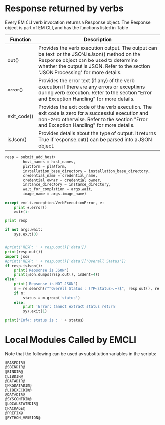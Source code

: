 # Response returned by verbs
Every EM CLI verb invocation returns a Response object. The Response object is part of EM
CLI, and has the functions listed in Table

| Function    | Description |
|-------------|-------------|
| out()       | Provides the verb execution output. The output can be text, or the JSON.isJson() method on the Response object can be used to determine whether the output is JSON. Refer to the section "JSON Processing" for more details. |
| error()     | Provides the error text (if any) of the verb execution if there are any errors or exceptions during verb execution. Refer to the section "Error and Exception Handling" for more details. |
| exit_code() | Provides the exit code of the verb execution. The exit code is zero for a successful execution and non-zero otherwise. Refer to the section "Error and Exception Handling" for more details. |
| isJson()    | Provides details about the type of output. It returns True if response.out() can be parsed into a JSON object. |


```python
resp = submit_add_host(
        host_names = host_names,
        platform = platform,
        installation_base_directory = installation_base_directory,
        credential_name = credential_name,
        credential_owner = credential_owner,
        instance_directory = instance_directory,
        wait_for_completion = args.wait,
        image_name = args.image_name)

except emcli.exception.VerbExecutionError, e:
    print e.error()
    exit(1)

print resp

if not args.wait:
    sys.exit(0)


#print('RESP: ' + resp.out()['data'])
print(resp.out())
import json
#print('RESP: ' + resp.out()['data']['Overall Status'])
if resp.isJson():
    print('Repsonse is JSON')
    print(json.dumps(resp.out(), indent=4))
else:
    print('Repsonse is NOT JSON')
    m = re.search(r"^OverAll Status : (?P<status>.+)$", resp.out(), re.MULTILINE)
    if m:
        status = m.group('status')
    else:
        print 'Error: Cannot extract status return'
        sys.exit(1)

print('Info: status is : ' + status)
```


# Local Modules Called by EMCLI

Note that the following can be used as substitution variables in the
scripts:

```m4
@BASEDIR@
@SBINDIR@
@BINDIR@
@LIBDIR@
@DATADIR@
@PKGDATADIR@
@LIBEXECDIR@
@DATADIR@
@SYSCONFDIR@
@LOCALSTATEDIR@
@PACKAGE@
@PREFIX@
@PYTHON_VERSION@
```
